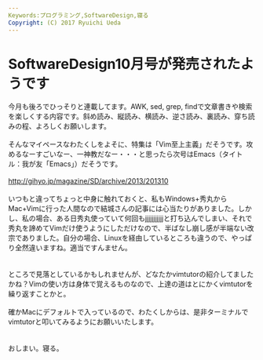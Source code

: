 ```yaml
---
Keywords:プログラミング,SoftwareDesign,寝る
Copyright: (C) 2017 Ryuichi Ueda
---
```


# SoftwareDesign10月号が発売されたようです
今月も後ろでひっそりと連載してます。AWK, sed, grep, findで文章書きや検索を楽しくする内容です。斜め読み、縦読み、横読み、逆さ読み、裏読み、穿ち読みの程、よろしくお願いします。<br />
<br />
そんなマイペースなわたくしをよそに、特集は「Vim至上主義」だそうです。攻めるなーすごいなー、一神教だなー・・・と思ったら次号はEmacs（タイトル：我が友「Emacs」）だそうです。<br />
<br />
<a target="_blank" href="http://gihyo.jp/magazine/SD/archive/2013/201310">http://gihyo.jp/magazine/SD/archive/2013/201310</a><br />
<br />
いつもと違ってちょっと中身に触れておくと、私もWindows+秀丸からMac+Vimに行った人間なので結城さんの記事には心当たりがありました。しかし、私の場合、ある日秀丸使っていて何回もjjjjjjjjjjjと打ち込んでしまい、それで秀丸を諦めてVimだけ使うようにしただけなので、半ばなし崩し感が半端ない改宗でありました。自分の場合、Linuxを経由しているところも違うので、やっぱり全然違いますね。適当ですんません。<br />
<br />
<br />
ところで見落としているかもしれませんが、どなたかvimtutorの紹介してましたかね？Vimの使い方は身体で覚えるものなので、上達の道はとにかくvimtutorを繰り返すことかと。<br />
<br />
確かMacにデフォルトで入っているので、わたくしからは、是非ターミナルでvimtutorと叩いてみるようにお願いいたします。<br />
<br />
<br />
おしまい。寝る。
